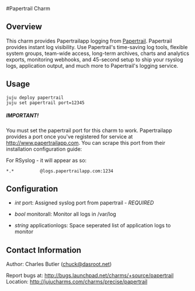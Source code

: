 #Papertrail Charm



Overview
--------

This charm provides Papertrailapp logging from [Papertrail](http://www.papertrailapp.com). Papertrail provides instant log visibility. Use Papertrail's time-saving log tools, flexible system groups, team-wide access, long-term archives, charts and analytics exports, monitoring webhooks, and 45-second setup to ship your rsyslog logs, application output, and much more to Papertrail's logging service.

Usage
-----


    juju deploy papertrail
    juju set papertrail port=12345

##### IMPORTANT!

You must set the papertrail port for this charm to work. Papertrailapp provides a port once you've registered for service at http://www.papertrailapp.com. You can scrape this port from their installation configuration guide:

For RSyslog - it will appear as so:

	*.*          @logs.papertrailapp.com:1234


Configuration
-------------

- *int* port: Assigned syslog port from papertrail - *REQUIRED*

- *bool* monitorall: Monitor all logs in /var/log
- *string* applicationlogs: Space seperated list of application logs to monitor



Contact Information
-------------------

Author: Charles Butler (chuck@dasroot.net)

Report bugs at: http://bugs.launchpad.net/charms/+source/papertrail
Location: http://jujucharms.com/charms/precise/papertrail


